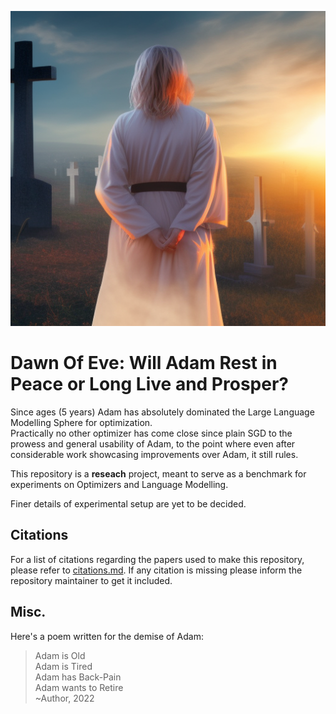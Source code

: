 ![StableDiffusion image titled Dawn of Eve](/assets/dawn_of_eve2.png)

# Dawn Of Eve: Will Adam Rest in Peace or Long Live and Prosper? 

Since ages (5 years) Adam has absolutely dominated the Large Language Modelling Sphere for optimization.\
Practically no other optimizer has come close since plain SGD to the prowess and general usability of Adam, to the point where even after considerable work showcasing improvements over Adam, it still rules. 

This repository is a **reseach** project, meant to serve as a benchmark for experiments on Optimizers and Language Modelling. 

Finer details of experimental setup are yet to be decided. 


## Citations
<!-- 
If you wish to cite this work, please use the following bibtex:
```bibtex
``` -->

For a list of citations regarding the papers used to make this repository, please refer to [citations.md](citations.md). If any citation is missing please inform the repository maintainer to get it included. 

## Misc.

Here's a poem written for the demise of Adam:
> Adam is Old  
> Adam is Tired  
> Adam has Back-Pain  
> Adam wants to Retire  
>                       ~Author, 2022
